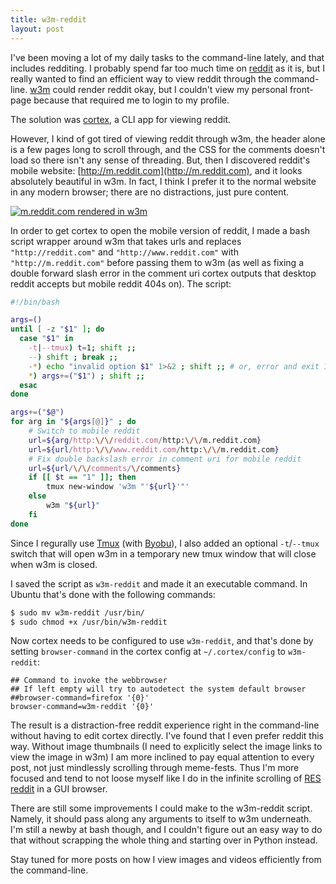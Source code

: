 ```yaml
---
title: w3m-reddit
layout: post
---
```


I've been moving a lot of my daily tasks to the command-line lately, and that
includes redditing. I probably spend far too much time on
[reddit](http://reddit.com) as it is, but I really wanted to find an efficient
way to view reddit through the command-line.  [w3m](http://w3m.sourceforge.net/)
could render reddit okay, but I couldn't view my personal front-page because
that required me to login to my profile.

The solution was [cortex](http://cortex.glacicle.org/), a CLI app for viewing
reddit.

However, I kind of got tired of viewing reddit through w3m, the header alone is
a few pages long to scroll through, and the CSS for the comments doesn't load so
there isn't any sense of threading. But, then I discovered reddit's mobile
website: [http://m.reddit.com](http://m.reddit.com), and it looks absolutely
beautiful in w3m. In fact, I think I prefer it to the normal website in any
modern browser; there are no distractions, just pure content.

<a href="/static/img/w3m_mobile_reddit.png"><img src="/static/img/w3m_mobile_reddit.png" alt="m.reddit.com rendered in w3m"></a>

In order to get cortex to open the mobile version of reddit, I made a bash
script wrapper around w3m that takes urls and replaces `"http://reddit.com"` and
`"http://www.reddit.com"` with `"http://m.reddit.com"` before passing them to
w3m (as well as fixing a double forward slash error in the comment uri cortex
outputs that desktop reddit accepts but mobile reddit 404s on). The script:

```bash
#!/bin/bash

args=()
until [ -z "$1" ]; do
  case "$1" in
    -t|--tmux) t=1; shift ;;
    --) shift ; break ;;
    -*) echo "invalid option $1" 1>&2 ; shift ;; # or, error and exit 1 just like getopt does
    *) args+=("$1") ; shift ;;
  esac
done

args+=("$@")
for arg in "${args[@]}" ; do
    # Switch to mobile reddit
    url=${arg/http:\/\/reddit.com/http:\/\/m.reddit.com}
    url=${url/http:\/\/www.reddit.com/http:\/\/m.reddit.com}
    # Fix double backslash error in comment uri for mobile reddit
    url=${url/\/\/comments/\/comments}
    if [[ $t == "1" ]]; then
        tmux new-window 'w3m "'${url}'"'
    else
        w3m "${url}"
    fi
done
```

Since I regurally use [Tmux](http://tmux.sourceforge.net/) (with
[Byobu](http://byobu.co/)), I also added an optional `-t`/`--tmux` switch that
will open w3m in a temporary new tmux window that will close when w3m is closed.

I saved the script as `w3m-reddit` and made it an executable command. In Ubuntu
that's done with the following commands:

```bash
$ sudo mv w3m-reddit /usr/bin/
$ sudo chmod +x /usr/bin/w3m-reddit
```

Now cortex needs to be configured to use `w3m-reddit`, and that's done by
setting `browser-command` in the cortex config at `~/.cortex/config` to
`w3m-reddit`:

    ## Command to invoke the webbrowser
    ## If left empty will try to autodetect the system default browser
    ##browser-command=firefox '{0}'
    browser-command=w3m-reddit '{0}'

The result is a distraction-free reddit experience right in the command-line
without having to edit cortex directly. I've found that I even prefer reddit
this way. Without image thumbnails (I need to explicitly select the image links
to view the image in w3m) I am more inclined to pay equal attention to every
post, not just mindlessly scrolling through meme-fests. Thus I'm more focused
and tend to not loose myself like I do in the infinite scrolling of [RES
reddit](http://redditenhancementsuite.com/) in a GUI browser.

There are still some improvements I could make to the w3m-reddit script. Namely,
it should pass along any arguments to itself to w3m underneath. I'm still a
newby at bash though, and I couldn't figure out an easy way to do that without
scrapping the whole thing and starting over in Python instead.

Stay tuned for more posts on how I view images and videos efficiently from the
command-line.
